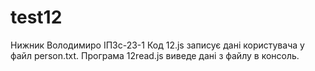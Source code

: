 # test12
Нижник Володимиро ІПЗс-23-1 Код 12.js записує дані користувача у файл person.txt. Програма 12read.js виведе дані з файлу в консоль.
